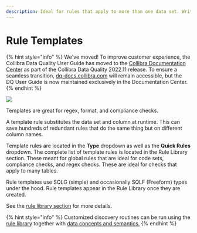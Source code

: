 ```yaml
---
description: Ideal for rules that apply to more than one data set. Write once, apply many.
---
```


# Rule Templates

{% hint style="info" %}
We've moved! To improve customer experience, the Collibra Data Quality User Guide has moved to the [Collibra Documentation Center](https://productresources.collibra.com/docs/collibra/latest/Content/DataQuality/DQCoreComponents/Rule%20Templates.htm) as part of the Collibra Data Quality 2022.11 release. To ensure a seamless transition, [dq-docs.collibra.com](http://dq-docs.collibra.com/) will remain accessible, but the DQ User Guide is now maintained exclusively in the Documentation Center.
{% endhint %}

![](<../../.gitbook/assets/rule\_template (1).gif>)

Templates are great for regex, format, and compliance checks.

A template rule substitutes the data set and column at runtime. This can save hundreds of redundant rules that do the same thing but on different column names.

Template rules are located in the **Type** dropdown as well as the **Quick Rules** dropdown. The complete list of template rules is located in the Rule Library section. These meant for global rules that are ideal for code sets, compliance checks, and regex checks. These are ideal for checks that apply to many tables.

Rule templates use SQLG (simple) and occasionally SQLF (Freeform) types under the hood. Rule templates appear in the Rule Library once they are created.

See the [rule library section](dq-rule-automation.md) for more details.

{% hint style="info" %}
Customized discovery routines can be run using the [rule library](rule-templates.md#rule-library) together with [data concepts and semantics.](data-concepts-and-semantics.md)
{% endhint %}
